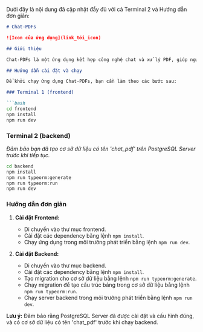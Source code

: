 Dưới đây là nội dung đã cập nhật đầy đủ với cả Terminal 2 và Hướng dẫn đơn giản:

```markdown
# Chat-PDFs

![Icon của ứng dụng](link_tới_icon)

## Giới thiệu

Chat-PDFs là một ứng dụng kết hợp công nghệ chat và xử lý PDF, giúp người dùng tương tác với tài liệu PDF một cách dễ dàng và hiệu quả. Bạn có thể thực hiện các thao tác truy vấn, trích xuất dữ liệu và quản lý tài liệu PDF bằng cách sử dụng giao diện dựa trên ngôn ngữ tự nhiên.

## Hướng dẫn cài đặt và chạy

Để khởi chạy ứng dụng Chat-PDFs, bạn cần làm theo các bước sau:

### Terminal 1 (frontend)

```bash
cd frontend
npm install
npm run dev
```

### Terminal 2 (backend)

_Đảm bảo bạn đã tạo cơ sở dữ liệu có tên 'chat_pdf' trên PostgreSQL Server trước khi tiếp tục._

```bash
cd backend
npm install
npm run typeorm:generate
npm run typeorm:run
npm run dev
```

### Hướng dẫn đơn giản

1. **Cài đặt Frontend:**
   - Di chuyển vào thư mục frontend.
   - Cài đặt các dependency bằng lệnh `npm install`.
   - Chạy ứng dụng trong môi trường phát triển bằng lệnh `npm run dev`.

2. **Cài đặt Backend:**
   - Di chuyển vào thư mục backend.
   - Cài đặt các dependency bằng lệnh `npm install`.
   - Tạo migration cho cơ sở dữ liệu bằng lệnh `npm run typeorm:generate`.
   - Chạy migration để tạo cấu trúc bảng trong cơ sở dữ liệu bằng lệnh `npm run typeorm:run`.
   - Chạy server backend trong môi trường phát triển bằng lệnh `npm run dev`.

**Lưu ý:** Đảm bảo rằng PostgreSQL Server đã được cài đặt và cấu hình đúng, và có cơ sở dữ liệu có tên 'chat_pdf' trước khi chạy backend.
```
